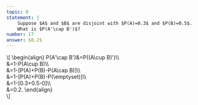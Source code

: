 ```yaml
---
topic: 0
statement: | 
    Suppose $A$ and $B$ are disjoint with $P(A)=0.3$ and $P(B)=0.5$.
    What is $P(A'\cap B')$?
number: 17
answer: $0.2$
---
```

\\[
    \begin{align}
    P(A'\cap B')&=P((A\cup B)')\\\\\
    &=1-P(A\cup B)\\\\\
    &=1-\[P(A)+P(B)-P(A\cap B)\]\\\\\
    &=1-\[P(A)+P(B)-P(\emptyset)\]\\\\\
    &=1-\[0.3+0.5-0\]\\\\\
    &=0.2.
    \end{align}    
\\]
